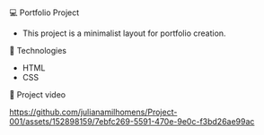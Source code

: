 💻 Portfolio Project

- This project is a minimalist layout for portfolio creation.


🚀 Technologies

- HTML
- CSS

🎥 Project video

https://github.com/julianamilhomens/Project-001/assets/152898159/7ebfc269-5591-470e-9e0c-f3bd26ae99ac

